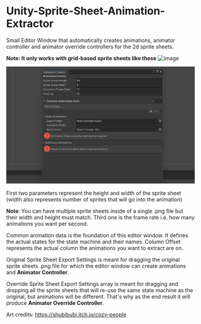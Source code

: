 # Unity-Sprite-Sheet-Animation-Extractor
Small Editor Window that automatically creates animations, animator controller and animator override controllers for the 2d sprite sheets.

**Note: It only works with grid-based sprite sheets like these**
![image](https://github.com/kantagara/Unity-Sprite-Sheet-Animation-Extractor/assets/8202013/32183bed-b93d-4990-bcbd-705cee0be14a)

![Demo](/Animation.gif)

First two parameters represent the height and width of the sprite sheet (width also represents number of sprites that will go into the animation)

**Note**: You can have multiple sprite sheets inside of a single .png file but their width and height must match.
Third one is the frame rate i.e. how many animations you want per second.

Common animation data is the foundation of this editor window. It defines the actual states for the state machine and their names. Column Offset represents the actual column the animations you want to extract are on.

Original Sprite Sheet Export Settings is meant for dragging the original sprite sheets .png file for which the editor window can create animations and **Animator Controller**.

Override Sprite Sheet Export Settings array is meant for dragging and dropping all the sprite sheets that will re-use the same state machine as the original, but animations will be different. That's why as the end result it will produce **Animator Override Controller**.

Art credits: https://shubibubi.itch.io/cozy-people

